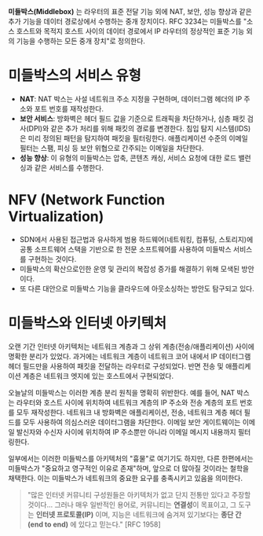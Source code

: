 **미들박스(Middlebox)** 는 라우터의 표준 전달 기능 외에 NAT, 보안, 성능 향상과 같은 추가 기능을 데이터 경로상에서 수행하는 중개 장치이다.
RFC 3234는 미들박스를 "소스 호스트와 목적지 호스트 사이의 데이터 경로에서 IP 라우터의 정상적인 표준 기능 외의 기능을 수행하는 모든 중개 장치"로 정의한다.
# 미들박스의 서비스 유형
- **NAT**: NAT 박스는 사설 네트워크 주소 지정을 구현하며, 데이터그램 헤더의 IP 주소와 포트 번호를 재작성한다.
- **보안 서비스**: 방화벽은 헤더 필드 값을 기준으로 트래픽을 차단하거나, 심층 패킷 검사(DPI)와 같은 추가 처리를 위해 패킷의 경로를 변경한다. 침입 탐지 시스템(IDS)은 미리 정의된 패턴을 탐지하여 패킷을 필터링한다. 애플리케이션 수준의 이메일 필터는 스팸, 피싱 등 보안 위협으로 간주되는 이메일을 차단한다.
- **성능 향상**: 이 유형의 미들박스는 압축, 콘텐츠 캐싱, 서비스 요청에 대한 로드 밸런싱과 같은 서비스를 수행한다.
# NFV (Network Function Virtualization)
- SDN에서 사용된 접근법과 유사하게 범용 하드웨어(네트워킹, 컴퓨팅, 스토리지)에 공통 소프트웨어 스택을 기반으로 한 전문 소프트웨어를 사용하여 미들박스 서비스를 구현하는 것이다.
- 미들박스의 확산으로인한 운영 및 관리의 복잡성 증가를 해결하기 위해 모색된 방안이다.
- 또 다른 대안으로 미들박스 기능을 클라우드에 아웃소싱하는 방안도 탐구되고 있다.
# 미들박스와 인터넷 아키텍처
오랜 기간 인터넷 아키텍처는 네트워크 계층과 그 상위 계층(전송/애플리케이션) 사이에 명확한 분리가 있었다. 과거에는 네트워크 계층이 네트워크 코어 내에서 IP 데이터그램 헤더 필드만을 사용하여 패킷을 전달하는 라우터로 구성되었다. 반면 전송 및 애플리케이션 계층은 네트워크 엣지에 있는 호스트에서 구현되었다.

오늘날의 미들박스는 이러한 계층 분리 원칙을 명확히 위반한다. 예를 들어, NAT 박스는 라우터와 호스트 사이에 위치하여 네트워크 계층의 IP 주소와 전송 계층의 포트 번호를 모두 재작성한다. 네트워크 내 방화벽은 애플리케이션, 전송, 네트워크 계층 헤더 필드를 모두 사용하여 의심스러운 데이터그램을 차단한다. 이메일 보안 게이트웨이는 이메일 발신자와 수신자 사이에 위치하여 IP 주소뿐만 아니라 이메일 메시지 내용까지 필터링한다.

일부에서는 이러한 미들박스를 아키텍처의 "흉물"로 여기기도 하지만, 다른 한편에서는 미들박스가 "중요하고 영구적인 이유로 존재"하며, 앞으로 더 많아질 것이라는 철학을 채택한다. 이는 미들박스가 네트워크의 중요한 요구를 충족시키고 있음을 의미한다.

> "많은 인터넷 커뮤니티 구성원들은 아키텍처가 없고 단지 전통만 있다고 주장할 것이다... 그러나 매우 일반적인 용어로, 커뮤니티는 **연결성**이 목표이고, 그 도구는 **인터넷 프로토콜(IP)** 이며, 지능은 네트워크에 숨겨져 있기보다는 **종단 간(end to end)** 에 있다고 믿는다." [RFC 1958]

